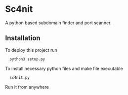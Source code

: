 # Sc4nit

A python based subdomain finder and port scanner.

## Installation

To deploy this project run

```bash
  python3 setup.py
```
To install necessary python files and make file executable
```bash
  sc4nit.py
```
Run it from anywhere

